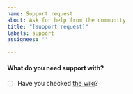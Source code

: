 ```yaml
---
name: Support request
about: Ask for help from the community
title: "[support request]"
labels: support
assignees: ''

---
```


#### What do you need support with?

- [ ] Have you checked [the wiki](https://github.com/iam-py-test/my_filters_001/wiki)?
